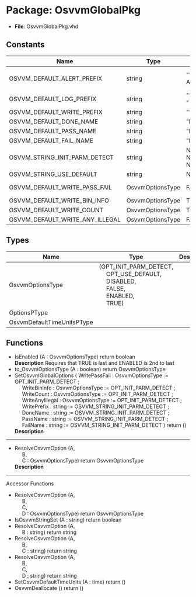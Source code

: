 # Package: OsvvmGlobalPkg

- **File**: OsvvmGlobalPkg.vhd
## Constants

| Name                            | Type             | Value            | Description                  |
| ------------------------------- | ---------------- | ---------------- | ---------------------------- |
| OSVVM_DEFAULT_ALERT_PREFIX      | string           |  "%% Alert"      |  Defaults for String values  |
| OSVVM_DEFAULT_LOG_PREFIX        | string           |  "%% Log  "      |                              |
| OSVVM_DEFAULT_WRITE_PREFIX      | string           |  "%% "           |                              |
| OSVVM_DEFAULT_DONE_NAME         | string           |  "DONE"          |                              |
| OSVVM_DEFAULT_PASS_NAME         | string           |  "PASSED"        |                              |
| OSVVM_DEFAULT_FAIL_NAME         | string           |  "FAILED"        |                              |
| OSVVM_STRING_INIT_PARM_DETECT   | string           |  NUL & NUL & NUL |                              |
| OSVVM_STRING_USE_DEFAULT        | string           |  NUL & ""        |                              |
| OSVVM_DEFAULT_WRITE_PASS_FAIL   | OsvvmOptionsType |  FALSE           |  Coverage Settings           |
| OSVVM_DEFAULT_WRITE_BIN_INFO    | OsvvmOptionsType |  TRUE            |                              |
| OSVVM_DEFAULT_WRITE_COUNT       | OsvvmOptionsType |  TRUE            |                              |
| OSVVM_DEFAULT_WRITE_ANY_ILLEGAL | OsvvmOptionsType |  FALSE           |                              |
## Types

| Name                       | Type                                                                                                                                                                                                                                                         | Description |
| -------------------------- | ------------------------------------------------------------------------------------------------------------------------------------------------------------------------------------------------------------------------------------------------------------ | ----------- |
| OsvvmOptionsType           | (OPT_INIT_PARM_DETECT,<br><span style="padding-left:20px"> OPT_USE_DEFAULT,<br><span style="padding-left:20px"> DISABLED,<br><span style="padding-left:20px"> FALSE,<br><span style="padding-left:20px"> ENABLED,<br><span style="padding-left:20px"> TRUE)  |             |
| OptionsPType               |                                                                                                                                                                                                                                                              |             |
| OsvvmDefaultTimeUnitsPType |                                                                                                                                                                                                                                                              |             |
## Functions
- IsEnabled <font id="function_arguments">(A : OsvvmOptionsType) </font> <font id="function_return">return boolean </font>
</br>**Description**
 Requires that TRUE is last and ENABLED is 2nd to last
- to_OsvvmOptionsType <font id="function_arguments">(A : boolean) </font> <font id="function_return">return OsvvmOptionsType </font>
- SetOsvvmGlobalOptions <font id="function_arguments">( WritePassFail   : OsvvmOptionsType := OPT_INIT_PARM_DETECT ;<br><span style="padding-left:20px"> WriteBinInfo    : OsvvmOptionsType := OPT_INIT_PARM_DETECT ;<br><span style="padding-left:20px"> WriteCount      : OsvvmOptionsType := OPT_INIT_PARM_DETECT ;<br><span style="padding-left:20px"> WriteAnyIllegal : OsvvmOptionsType := OPT_INIT_PARM_DETECT ;<br><span style="padding-left:20px"> WritePrefix     : string := OSVVM_STRING_INIT_PARM_DETECT ;<br><span style="padding-left:20px"> DoneName        : string := OSVVM_STRING_INIT_PARM_DETECT ;<br><span style="padding-left:20px"> PassName        : string := OSVVM_STRING_INIT_PARM_DETECT ;<br><span style="padding-left:20px"> FailName        : string := OSVVM_STRING_INIT_PARM_DETECT ) </font> <font id="function_return">return ()</font>
</br>**Description**
----------------------------------------------------------

- ResolveOsvvmOption <font id="function_arguments">(A,<br><span style="padding-left:20px"> B,<br><span style="padding-left:20px"> C : OsvvmOptionsType) </font> <font id="function_return">return OsvvmOptionsType </font>
</br>**Description**
----------------------------------------------------------
 Accessor Functions

- ResolveOsvvmOption <font id="function_arguments">(A,<br><span style="padding-left:20px"> B,<br><span style="padding-left:20px"> C,<br><span style="padding-left:20px"> D : OsvvmOptionsType) </font> <font id="function_return">return OsvvmOptionsType </font>
- IsOsvvmStringSet <font id="function_arguments">(A : string) </font> <font id="function_return">return boolean </font>
- ResolveOsvvmOption <font id="function_arguments">(A,<br><span style="padding-left:20px"> B : string) </font> <font id="function_return">return string </font>
- ResolveOsvvmOption <font id="function_arguments">(A,<br><span style="padding-left:20px"> B,<br><span style="padding-left:20px"> C : string) </font> <font id="function_return">return string </font>
- ResolveOsvvmOption <font id="function_arguments">(A,<br><span style="padding-left:20px"> B,<br><span style="padding-left:20px"> C,<br><span style="padding-left:20px"> D : string) </font> <font id="function_return">return string </font>
- SetOsvvmDefaultTimeUnits <font id="function_arguments">(A : time) </font> <font id="function_return">return ()</font>
- OsvvmDeallocate <font id="function_arguments">()</font> <font id="function_return">return ()</font>
